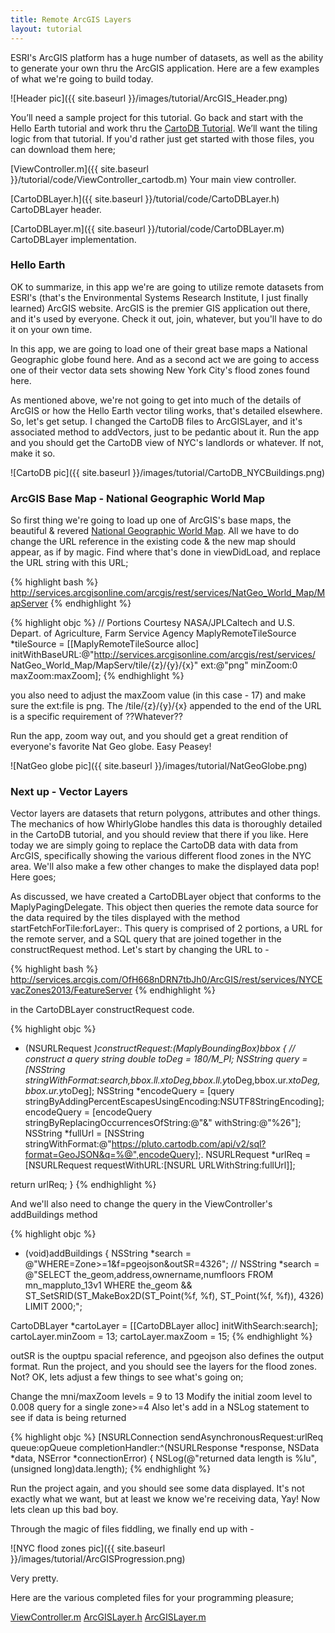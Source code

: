 ```yaml
---
title: Remote ArcGIS Layers
layout: tutorial
---
```


ESRI's ArcGIS platform has a huge number of datasets, as well as the ability to generate your own thru the ArcGIS application.  Here are a few examples of what we're going to build today. 

![Header pic]({{ site.baseurl }}/images/tutorial/ArcGIS_Header.png)

You’ll need a sample project for this tutorial. Go back and start with the Hello Earth tutorial and work thru the [CartoDB Tutorial](remote_image_layer.html).  We’ll want the tiling logic from that tutorial.  If you'd rather just get started with those files, you can download them here;

[ViewController.m]({{ site.baseurl }}/tutorial/code/ViewController_cartodb.m) Your main view controller.

[CartoDBLayer.h]({{ site.baseurl }}/tutorial/code/CartoDBLayer.h) CartoDBLayer header.

[CartoDBLayer.m]({{ site.baseurl }}/tutorial/code/CartoDBLayer.m) CartoDBLayer implementation.


### Hello Earth
OK to summarize, in this app we're are going to utilize remote datasets from ESRI's (that's the Environmental Systems Research Institute, I just finally learned) ArcGIS website.  ArcGIS is the premier GIS application out there, and it's used by everyone.  Check it out, join, whatever, but you'll have to do it on your own time.

In this app, we are going to load one of their great base maps a National Geographic globe found here.
And as a second act we are going to access one of their vector data sets showing New York City's flood zones found here.

As mentioned above, we're not going to get into much of the details of ArcGIS or how the Hello Earth vector tiling works, that's detailed elsewhere.  So, let's get setup.  I changed the CartoDB files to ArcGISLayer, and it's associated method to addVectors, just to be pedantic about it.  Run the app and you should get the CartoDB view of NYC's landlords or whatever.  If not, make it so.

![CartoDB pic]({{ site.baseurl }}/images/tutorial/CartoDB_NYCBuildings.png)

### ArcGIS Base Map - National Geographic World Map
So first thing we're going to load up one of ArcGIS's base maps, the beautiful & revered [National Geographic World Map](http://services.arcgisonline.com/arcgis/rest/services/NatGeo_World_Map/MapServer).  All we have to do change the URL reference in the existing code & the new map should appear, as if by magic.  Find where that's done in viewDidLoad, and replace the URL string with this URL;

{% highlight bash %}
http://services.arcgisonline.com/arcgis/rest/services/NatGeo_World_Map/MapServer
{% endhighlight %}

{% highlight objc %}
// Portions Courtesy NASA/JPL­Caltech and U.S. Depart. of Agriculture, Farm Service Agency
MaplyRemoteTileSource *tileSource =  [[MaplyRemoteTileSource alloc]
initWithBaseURL:@"http://services.arcgisonline.com/arcgis/rest/services/                                 NatGeo_World_Map/MapServ/tile/{z}/{y}/{x}"
ext:@"png" minZoom:0 maxZoom:maxZoom];
{% endhighlight %}

you also need to adjust the maxZoom value (in this case - 17) and make sure the ext:file is png.  The /tile/{z}/{y}/{x} appended to the end of the URL is a specific requirement of ??Whatever??

Run the app, zoom way out, and you should get a great rendition of everyone's favorite Nat Geo globe.  Easy Peasey!

![NatGeo globe pic]({{ site.baseurl }}/images/tutorial/NatGeoGlobe.png)

### Next up - Vector Layers
Vector layers are datasets that return polygons, attributes and other things.  The mechanics of how WhirlyGlobe handles this data is thoroughly detailed in the CartoDB tutorial, and you should review that there if you like.  Here today we are simply going to replace the CartoDB data with data from ArcGIS, specifically showing the various different flood zones in the NYC area.  We'll also make a few other changes to make the displayed data pop!  Here goes;

As discussed, we have created a CartoDBLayer object that conforms to the MaplyPagingDelegate.  This object then queries the remote data source for the data required by the tiles displayed with the method startFetchForTile:forLayer:.  This query is comprised of 2 portions, a URL for the remote server, and a SQL query that are joined together in the constructRequest method.  Let's start by changing the URL to -

{% highlight bash %}
http://services.arcgis.com/OfH668nDRN7tbJh0/ArcGIS/rest/services/NYCEvacZones2013/FeatureServer
{% endhighlight %}

in the CartoDBLayer constructRequest code.

{% highlight objc %}
- (NSURLRequest *)constructRequest:(MaplyBoundingBox)bbox {
// construct a query string
double toDeg = 180/M_PI;
NSString *query = [NSString stringWithFormat:search,bbox.ll.x*toDeg,bbox.ll.y*toDeg,bbox.ur.x*toDeg,bbox.ur.y*toDeg];
NSString *encodeQuery = [query stringByAddingPercentEscapesUsingEncoding:NSUTF8StringEncoding];
encodeQuery = [encodeQuery stringByReplacingOccurrencesOfString:@"&" withString:@"%26"];
NSString *fullUrl = [NSString stringWithFormat:@"https://pluto.cartodb.com/api/v2/sql?format=GeoJSON&q=%@",encodeQuery];.
NSURLRequest *urlReq = [NSURLRequest requestWithURL:[NSURL URLWithString:fullUrl]];

return urlReq;
}
{% endhighlight %}

And we'll also need to change the query in the ViewController's addBuildings method

{% highlight objc %}
- (void)addBuildings
{
NSString *search = @"WHERE=Zone>=1&f=pgeojson&outSR=4326";
// NSString *search = @"SELECT the_geom,address,ownername,numfloors FROM mn_mappluto_13v1 WHERE the_geom && ST_SetSRID(ST_MakeBox2D(ST_Point(%f, %f), ST_Point(%f, %f)), 4326) LIMIT 2000;";

CartoDBLayer *cartoLayer = [[CartoDBLayer alloc] initWithSearch:search];
cartoLayer.minZoom = 13;
cartoLayer.maxZoom = 15;
{% endhighlight %}

outSR is the ouptpu spacial reference, and pgeojson also defines the output format.
Run the project, and you should see the layers for the flood zones.  Not?  OK, lets adjust a few things to see what's going on;

Change the mni/maxZoom levels = 9 to 13
Modify the initial zoom level to 0.008
query for a single zone>=4
Also let's add in a NSLog statement to see if data is being returned

{% highlight objc %}
[NSURLConnection sendAsynchronousRequest:urlReq queue:opQueue completionHandler:^(NSURLResponse *response, NSData *data, NSError *connectionError)
{
NSLog(@"returned data length is %lu", (unsigned long)data.length);
{% endhighlight %}

Run the project again, and you should see some data displayed.  It's not exactly what we want, but at least we know we're receiving data, Yay!  Now lets clean up this bad boy.

Through the magic of files fiddling, we finally end up with -

![NYC flood zones pic]({{ site.baseurl }}/images/tutorial/ArcGISProgression.png)

Very pretty.

Here are the various completed files for your programming pleasure;

[ViewController.m](https://github.com/CPLamb/WhirlyGlobe-Maply-Site/tree/gh-pages/tutorial/code/ViewController_ArcGIS.m)
[ArcGISLayer.h](https://github.com/CPLamb/WhirlyGlobe-Maply-Site/tree/gh-pages/tutorial/code/ArcGISLayer.m)
[ArcGISLayer.m](https://github.com/CPLamb/WhirlyGlobe-Maply-Site/tree/gh-pages/tutorial/code/ArcGISLayer.m)








